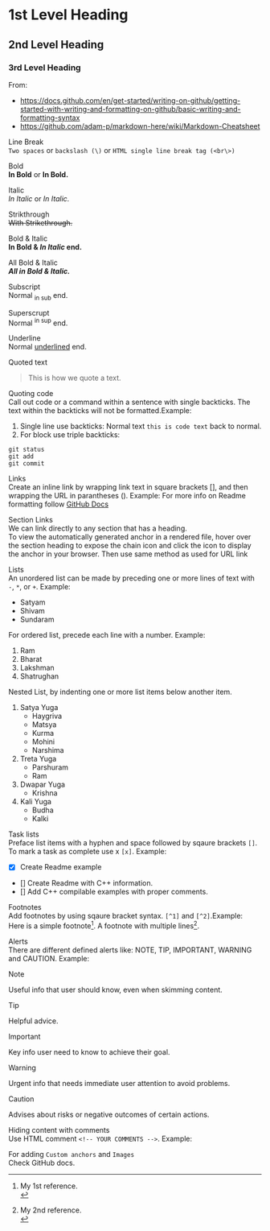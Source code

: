# 1st Level Heading
## 2nd Level Heading
### 3rd Level Heading


From: 
- https://docs.github.com/en/get-started/writing-on-github/getting-started-with-writing-and-formatting-on-github/basic-writing-and-formatting-syntax 
- https://github.com/adam-p/markdown-here/wiki/Markdown-Cheatsheet

Line Break<br/>
`Two spaces` or `backslash (\)` or `HTML single line break tag (<br\>)`

Bold<br/>
**In Bold** or __In Bold.__

Italic<br/>
*In Italic* or _In Italic._

Strikthrough<br/>
~~With Strikethrough.~~

Bold & Italic<br/>
**In Bold & _In Italic_ end.**

All Bold & Italic<br/>
***All in Bold & Italic.***

Subscript<br/>
Normal <sub>in sub</sub> end.

Superscrupt<br/>
Normal <sup>in sup</sup> end.

Underline<br/>
Normal <ins>underlined</ins> end.


Quoted text<br/>
> This is how we quote a text.

Quoting code<br/>
Call out code or a command within a sentence with single backticks. The text within the backticks will not be formatted.Example:<br/>
1. Single line use backticks:  Normal text `this is code text` back to normal.
2. For block use triple backticks:<br/>
```
git status
git add
git commit
```

Links<br/>
Create an inline link by wrapping link text in square brackets [], and then wrapping the URL in parantheses (). Example: For more info on Readme formatting follow [GitHub Docs](https://docs.github.com/en/get-started/writing-on-github/getting-started-with-writing-and-formatting-on-github/basic-writing-and-formatting-syntax)


Section Links<br/>
We can link directly to any section that has a heading.<br/>
To view the automatically generated anchor in a rendered file, hover over the section heading to expose the chain icon and click the icon to display the anchor in your browser. Then use same method as used for URL link


Lists<br/>
An unordered list can be made by preceding one or more lines of text with `-`, `*`, or `+`. Example:
- Satyam
- Shivam
- Sundaram

For ordered list, precede each line with a number. Example:
1. Ram
2. Bharat
3. Lakshman
4. Shatrughan

Nested List, by indenting one or more list items below another item.
1. Satya Yuga
   - Haygriva
   - Matsya
   - Kurma
   - Mohini
   - Narshima
2. Treta Yuga
   - Parshuram
   - Ram
3. Dwapar Yuga
   - Krishna
4. Kali Yuga
   - Budha
   - Kalki


Task lists</br>
Preface list items with a hyphen and space followed by sqaure brackets `[]`. To mark a task as complete use x `[x]`. Example:<br/>

- [x] Create Readme example
- [] Create Readme with C++ information.
- [] Add C++ compilable examples with proper comments.


Footnotes<br/>
Add footnotes by using sqaure bracket syntax. `[^1]` and `[^2]`.Example:<br/>
Here is a simple footnote[^1].
A footnote with multiple lines[^2].

[^1]: My 1st reference.<br/>
[^2]: My 2nd reference.<br/>



Alerts<br/>
There are different defined alerts like: NOTE, TIP, IMPORTANT, WARNING and CAUTION. Example:<br/>

> [!NOTE]
> Useful info that user should know, even when skimming content.

> [!TIP]
> Helpful advice.

> [!IMPORTANT]
> Key info user need to know to achieve their goal.

> [!WARNING]
> Urgent info that needs immediate user attention to avoid problems.

> [!CAUTION]
> Advises about risks or negative outcomes of certain actions.


Hiding content with comments<br/>
Use HTML comment `<!-- YOUR COMMENTS -->`. Example:<br/>
<!-- This will not be displayed -->



For adding `Custom anchors` and `Images`<br/>
Check GitHub docs.